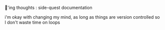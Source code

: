 🌱'ing thoughts : side-quest documentation

i'm okay with changing my mind, as long as things are version controlled so I don't waste time on loops
